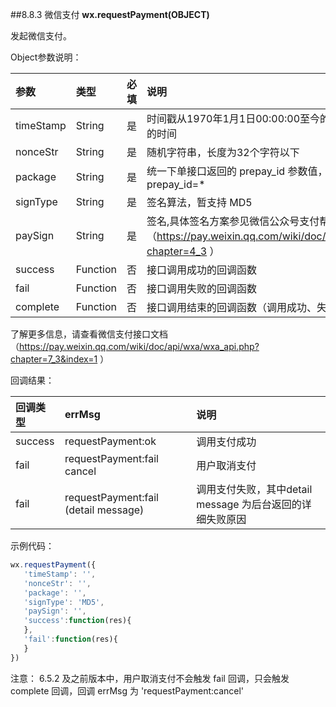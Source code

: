 ##8.8.3 微信支付
**wx.requestPayment(OBJECT)**

发起微信支付。

Object参数说明：

|参数|	类型	|必填	|说明|
| :--- | :--- | :--- | :--- |
|timeStamp|	String|	是	|时间戳从1970年1月1日00:00:00至今的秒数,即当前的时间|
|nonceStr|	String	|是	|随机字符串，长度为32个字符以下|
|package|	String|	是	|统一下单接口返回的 prepay_id 参数值，提交格式如：prepay_id=*|
|signType|	String	|是	|签名算法，暂支持 MD5|
|paySign|	String	|是	|签名,具体签名方案参见微信公众号支付帮助文档（https://pay.weixin.qq.com/wiki/doc/api/jsapi.php?chapter=4_3 ）|
|success|	Function|	否	|接口调用成功的回调函数|
|fail|	Function|	否	|接口调用失败的回调函数|
|complete|	Function|	否	|接口调用结束的回调函数（调用成功、失败都会执行）|

了解更多信息，请查看微信支付接口文档（https://pay.weixin.qq.com/wiki/doc/api/wxa/wxa_api.php?chapter=7_3&index=1 ）

回调结果：

|回调类型|errMsg	|说明|
| :--- | :--- | :--- |
|success|requestPayment:ok|	调用支付成功|
|fail	|requestPayment:fail cancel|	用户取消支付|
|fail	|requestPayment:fail (detail message)|	调用支付失败，其中detail message 为后台返回的详细失败原因|

示例代码：
```js
wx.requestPayment({
   'timeStamp': '',
   'nonceStr': '',
   'package': '',
   'signType': 'MD5',
   'paySign': '',
   'success':function(res){
   },
   'fail':function(res){
   }
})
```
注意： 6.5.2 及之前版本中，用户取消支付不会触发 fail 回调，只会触发 complete 回调，回调 errMsg 为 'requestPayment:cancel'